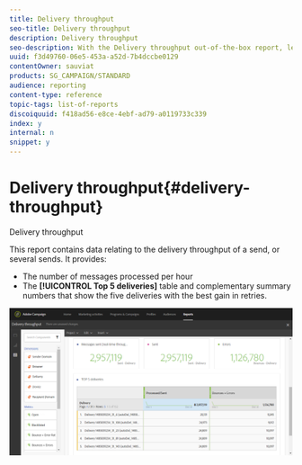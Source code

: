 ```yaml
---
title: Delivery throughput
seo-title: Delivery throughput
description: Delivery throughput
seo-description: With the Delivery throughput out-of-the-box report, learn about the success of your delivery.
uuid: f3d49760-06e5-453a-a52d-7b4dccbe0129
contentOwner: sauviat
products: SG_CAMPAIGN/STANDARD
audience: reporting
content-type: reference
topic-tags: list-of-reports
discoiquuid: f418ad56-e8ce-4ebf-ad79-a0119733c339
index: y
internal: n
snippet: y
---
```


# Delivery throughput{#delivery-throughput}

Delivery throughput

This report contains data relating to the delivery throughput of a send, or several sends. It provides:

* The number of messages processed per hour
* The **[!UICONTROL Top 5 deliveries]** table and complementary summary numbers that show the five deliveries with the best gain in retries.

![](assets/delivery_reports_1.png)

